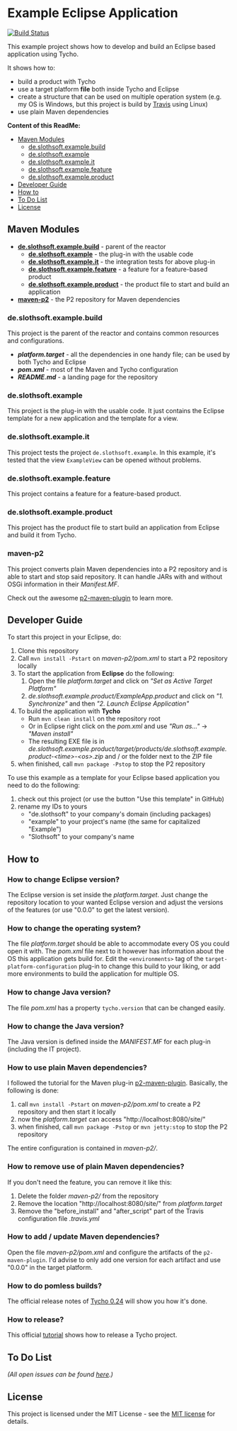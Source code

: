 # Example Eclipse Application

[![Build Status](https://travis-ci.org/slothsoft/example-eclipse-application.svg?branch=master)](https://travis-ci.org/slothsoft/example-eclipse-application)

This example project shows how to develop and build an Eclipse based application using Tycho. 

It shows how to:

- build a product with Tycho
- use a target platform **file** both inside Tycho and Eclipse
- create a structure that can be used on multiple operation system (e.g. my OS is Windows, but this project is build by [Travis](https://travis-ci.org/slothsoft/example-eclipse-application) using Linux)
- use plain Maven dependencies


**Content of this ReadMe:**

- [Maven Modules](#maven-modules)
    - [de.slothsoft.example.build](#deslothsoftexamplebuild)
    - [de.slothsoft.example](#deslothsoftexample)
    - [de.slothsoft.example.it](#deslothsoftexampleit)
    - [de.slothsoft.example.feature](#deslothsoftexamplefeature)
    - [de.slothsoft.example.product](#deslothsoftexampleproduct)
- [Developer Guide](#developer-guide)
- [How to](#how-to)
- [To Do List](#to-do-list)
- [License](#license)


## Maven Modules

- **[de.slothsoft.example.build](#deslothsoftexamplebuild)** - parent of the reactor
    - **[de.slothsoft.example](#deslothsoftexample)** - the plug-in with the usable code
    - **[de.slothsoft.example.it](#deslothsoftexampleit)** - the integration tests for above plug-in
    - **[de.slothsoft.example.feature](#deslothsoftexamplefeature)** - a feature for a feature-based product
    - **[de.slothsoft.example.product](#deslothsoftexampleproduct)** - the product file to start and build an application
- **[maven-p2](#maven-p2)** - the P2 repository for Maven dependencies


### de.slothsoft.example.build
  
This project is the parent of the reactor and contains common resources and configurations.

- **_platform.target_** - all the dependencies in one handy file; can be used by both Tycho and Eclipse
- **_pom.xml_** - most of the Maven and Tycho configuration
- **_README.md_** - a landing page for the repository


### de.slothsoft.example

This project is the plug-in with the usable code. It just contains the Eclipse template for a new application and the template for a view.


### de.slothsoft.example.it

This project tests the project `de.slothsoft.example`. In this example, it's tested that the view `ExampleView` can be opened without problems.


### de.slothsoft.example.feature

This project contains a feature for a feature-based product.


### de.slothsoft.example.product

This project has the product file to start build an application from Eclipse and build it from Tycho.


### maven-p2

This project converts plain Maven dependencies into a P2 repository and is able to start and stop said repository. It can handle JARs with and without OSGi information in their _Manifest.MF_.

Check out the awesome [p2-maven-plugin](https://github.com/reficio/p2-maven-plugin) to learn more.



## Developer Guide

To start this project in your Eclipse, do:

1. Clone this repository
1. Call `mvn install -Pstart` on _maven-p2/pom.xml_ to start a P2 repository locally
1. To start the application from **Eclipse** do the following:
    1. Open the file _platform.target_ and click on _"Set as Active Target Platform"_
    1. _de.slothsoft.example.product/ExampleApp.product_ and click on _"1. Synchronize"_ and then _"2. Launch Eclipse Application"_
1. To build the application with **Tycho** 
     - Run `mvn clean install` on the repository root
     - Or in Eclipse right click on the _pom.xml_ and use _"Run as..."_ → _"Maven install"_
     - The resulting EXE file is in _de.slothsoft.example.product/target/products/de.slothsoft.example.product-&lt;time>-&lt;os>.zip_ and / or the folder next to the ZIP file
1. when finished, call `mvn package -Pstop` to stop the P2 repository

To use this example as a template for your Eclipse based application you need to do the following:

1. check out this project (or use the button "Use this template" in GitHub)
1. rename my IDs to yours
    - "de.slothsoft" to your company's domain (including packages)
    - "example" to your project's name (the same for capitalized "Example")
    - "Slothsoft" to your company's name



## How to

### How to change Eclipse version? 

The Eclipse version is set inside the _platform.target_. Just change the repository location to your wanted Eclipse version and adjust the versions of the features (or use "0.0.0" to get the latest version).


### How to change the operating system? 

The file _platform.target_ should be able to accommodate every OS you could open it with. The _pom.xml_ file next to it however has information about the OS this application gets build for. Edit the `<environments>` tag of the `target-platform-configuration` plug-in to change this build to your liking, or add more environments to build the application for multiple OS.


### How to change Java version?

The file _pom.xml_ has a property `tycho.version` that can be changed easily.


### How to change the Java version?

The Java version is defined inside the _MANIFEST.MF_ for each plug-in (including the IT project). 


### How to use plain Maven dependencies?

I followed the tutorial for the Maven plug-in [p2-maven-plugin](https://github.com/reficio/p2-maven-plugin). Basically, the following is done:

1. call `mvn install -Pstart` on _maven-p2/pom.xml_ to create a P2 repository and then start it locally
1. now the _platform.target_ can access "http://localhost:8080/site/"
1. when finished, call `mvn package -Pstop` or `mvn jetty:stop` to stop the P2 repository

The entire configuration is contained in _maven-p2/_.



### How to remove use of plain Maven dependencies?

If you don't need the feature, you can remove it like this:

1. Delete the folder _maven-p2/_ from the repository
1. Remove the location "http://localhost:8080/site/" from _platform.target_
1. Remove the "before_install" and "after_script" part of the Travis configuration file _.travis.yml_



### How to add / update Maven dependencies?

Open the file _maven-p2/pom.xml_ and configure the artifacts of the `p2-maven-plugin`. I'd advise to only add one version for each artifact and use "0.0.0" in the target platform.



### How to do pomless builds?

The official release notes of [Tycho 0.24](https://wiki.eclipse.org/Tycho/Release_Notes/0.24) will show you how it's done.


### How to release?

This official [tutorial](https://wiki.eclipse.org/Tycho/Release_Workflow) shows how to release a Tycho project.



## To Do List

_(All open issues can be found [here](https://github.com/slothsoft/example-eclipse-application/issues).)_



## License

This project is licensed under the MIT License - see the [MIT license](LICENSE) for details.
